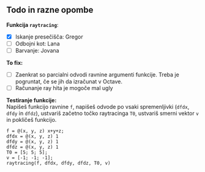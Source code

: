 ## Todo in razne opombe

**Funkcija `raytracing`**:
  - [x] Iskanje presečišča: Gregor
  - [ ] Odbojni kot: Lana
  - [ ] Barvanje: Jovana

**To fix:** 
- [ ] Zaenkrat so parcialni odvodi ravnine argumenti funkcije. Treba je pogruntat, če se jih
da izračunat v Octave.
- [ ] Računanje ray hita je mogoče mal ugly

**Testiranje funkcije:** \
Napišeš funkcijo ravnine `f`, napišeš odvode po vsaki spremenljivki (`dfdx`, `dfdy` in `dfdz`), ustvariš začetno točko raytracinga `T0`, ustvariš smerni vektor `v`
in pokličeš funkcijo.
```
f = @(x, y, z) x+y+z;
dfdx = @(x, y, z) 1
dfdy = @(x, y, z) 1
dfdz = @(x, y, z) 1
T0 = [5; 5; 5];
v = [-1; -1; -1];
raytracing(f, dfdx, dfdy, dfdz, T0, v)
```